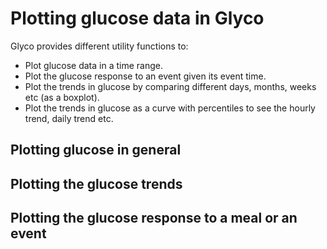 # Plotting glucose data in Glyco
Glyco provides different utility functions to:
* Plot glucose data in a time range.
* Plot the glucose response to an event given its event time.
* Plot the trends in glucose by comparing different days, months, weeks etc (as a boxplot).
* Plot the trends in glucose as a curve with percentiles to see the hourly trend, daily trend etc.
## Plotting glucose in general
## Plotting the glucose trends
## Plotting the glucose response to a meal or an event